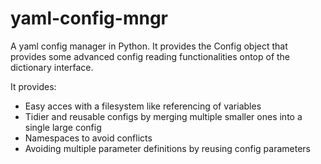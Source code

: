 # yaml-config-mngr
A yaml config manager in Python. It provides the Config object that provides some advanced config reading functionalities ontop of the dictionary interface.

It provides:
- Easy acces with a filesystem like referencing of variables
- Tidier and reusable configs by merging multiple smaller ones into a single large config
- Namespaces to avoid conflicts
- Avoiding multiple parameter definitions by reusing config parameters